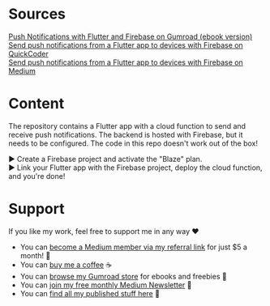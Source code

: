 # Sources

[Push Notifications with Flutter and Firebase on Gumroad (ebook version)](https://xeladu.gumroad.com/l/pnff)<br />
[Send push notifications from a Flutter app to devices with Firebase on QuickCoder](https://quickcoder.org/flutter-push-notifications/)<br />
[Send push notifications from a Flutter app to devices with Firebase on Medium](https://levelup.gitconnected.com/send-push-notifications-from-a-flutter-app-to-devices-with-firebase-9c84ce58fe30)

# Content

The repository contains a Flutter app with a cloud function to send and receive push notifications. The backend is hosted with Firebase, but it needs to be configured. The code in this repo doesn't work out of the box!

▶ Create a Firebase project and activate the "Blaze" plan.<br/>
▶ Link your Flutter app with the Firebase project, deploy the cloud function, and you're done!

# Support

If you like my work, feel free to support me in any way ❤

- You can [become a Medium member via my referral link](https://xeladu.medium.com/membership) for just $5 a month! 💖
- You can [buy me a coffee](https://www.buymeacoffee.com/xeladu) ☕
- You can [browse my Gumroad store](https://xeladu.gumroad.com) for ebooks and freebies 📙
- You can [join my free monthly Medium Newsletter](https://bit.ly/xeladu-medium) 💌
- You can [find all my published stuff here](https://xeladu.medium.com/%E2%84%B9-xeladus-info-point-find-quickly-what-you-need-bbe620e97d8c) 📑
